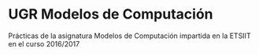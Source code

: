 # UGR Modelos de Computación

Prácticas de la asignatura Modelos de Computación impartida en la ETSIIT en el curso 2016/2017
